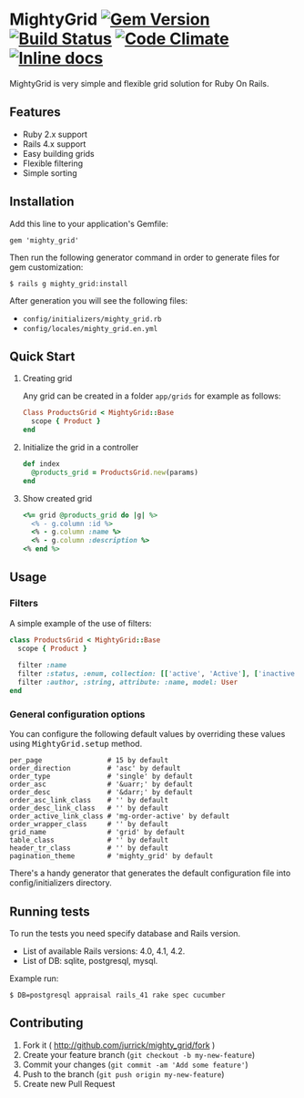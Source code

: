 # MightyGrid [![Gem Version](http://img.shields.io/gem/v/mighty_grid.svg)](http://badge.fury.io/rb/mighty_grid) [![Build Status](https://travis-ci.org/jurrick/mighty_grid.svg?branch=master)](https://travis-ci.org/jurrick/mighty_grid) [![Code Climate](https://codeclimate.com/github/jurrick/mighty_grid.png)](https://codeclimate.com/github/jurrick/mighty_grid) [![Inline docs](http://inch-ci.org/github/jurrick/mighty_grid.png)](http://inch-ci.org/github/jurrick/mighty_grid)

MightyGrid is very simple and flexible grid solution for Ruby On Rails.

## Features

* Ruby 2.x support
* Rails 4.x support
* Easy building grids
* Flexible filtering
* Simple sorting

## Installation

Add this line to your application's Gemfile:

    gem 'mighty_grid'

Then run the following generator command in order to generate files for gem customization:

    $ rails g mighty_grid:install

After generation you will see the following files:

  * `config/initializers/mighty_grid.rb`
  * `config/locales/mighty_grid.en.yml`

## Quick Start

1. Creating grid

    Any grid can be created in a folder `app/grids` for example as follows:

    ```ruby
    Class ProductsGrid < MightyGrid::Base
      scope { Product }
    end
    ```

2. Initialize the grid in a controller

    ```ruby
    def index
      @products_grid = ProductsGrid.new(params)
    end
    ```

3. Show created grid

    ```ruby
    <%= grid @products_grid do |g| %>
      <% - g.column :id %>
      <% - g.column :name %>
      <% - g.column :description %>
    <% end %>
    ```

## Usage

### Filters

A simple example of the use of filters:

```ruby
class ProductsGrid < MightyGrid::Base
  scope { Product }
  
  filter :name
  filter :status, :enum, collection: [['active', 'Active'], ['inactive', 'Inactive']]
  filter :author, :string, attribute: :name, model: User
end
```

### General configuration options

You can configure the following default values by overriding these values using <tt>MightyGrid.setup</tt> method.

```
per_page                # 15 by default
order_direction         # 'asc' by default
order_type              # 'single' by default
order_asc               # '&uarr;' by default
order_desc              # '&darr;' by default
order_asc_link_class    # '' by default
order_desc_link_class   # '' by default
order_active_link_class # 'mg-order-active' by default
order_wrapper_class     # '' by default
grid_name               # 'grid' by default
table_class             # '' by default
header_tr_class         # '' by default
pagination_theme        # 'mighty_grid' by default
```

There's a handy generator that generates the default configuration file into config/initializers directory.

## Running tests

To run the tests you need specify database and Rails version.

* List of available Rails versions: 4.0, 4.1, 4.2.
* List of DB: sqlite, postgresql, mysql.

Example run:

    $ DB=postgresql appraisal rails_41 rake spec cucumber

## Contributing

1. Fork it ( http://github.com/jurrick/mighty_grid/fork )
2. Create your feature branch (`git checkout -b my-new-feature`)
3. Commit your changes (`git commit -am 'Add some feature'`)
4. Push to the branch (`git push origin my-new-feature`)
5. Create new Pull Request
